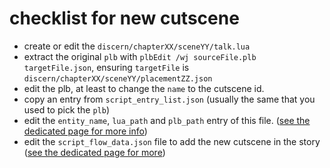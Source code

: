 # checklist for new cutscene

- create or edit the `discern/chapterXX/sceneYY/talk.lua`
- extract the original `plb` with `plbEdit /wj sourceFile.plb targetFile.json`, ensuring `targetFile` is `discern/chapterXX/sceneYY/placementZZ.json`
- edit the plb, at least to change the `name` to the cutscene id.
- copy an entry from `script_entry_list.json` (usually the same that you used to pick the `plb`)
- edit the `entity_name`, `lua_path` and `plb_path` entry of this file. ([see the dedicated page for more info](./order/script_entry_list.md))
- edit the `script_flow_data.json` file to add the new cutscene in the story ([see the dedicated page for more](./order/script_flow_data.md))
